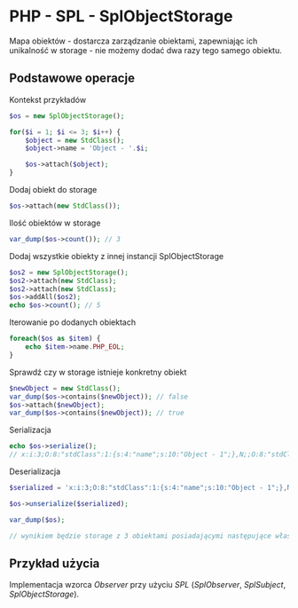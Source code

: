 # PHP - SPL - SplObjectStorage

Mapa obiektów - dostarcza zarządzanie obiektami, zapewniając ich unikalność w storage - nie możemy dodać dwa razy tego samego obiektu.

## Podstawowe operacje

Kontekst przykładów

```php
$os = new SplObjectStorage();

for($i = 1; $i <= 3; $i++) {
    $object = new StdClass();
    $object->name = 'Object - '.$i;

    $os->attach($object);
}
```

Dodaj obiekt do storage

```php
$os->attach(new StdClass());
```

Ilość obiektów w storage

```php
var_dump($os->count()); // 3
```

Dodaj wszystkie obiekty z innej instancji SplObjectStorage

```php
$os2 = new SplObjectStorage();
$os2->attach(new StdClass);
$os2->attach(new StdClass);
$os->addAll($os2);
echo $os->count(); // 5
```

Iterowanie po dodanych obiektach

```php
foreach($os as $item) {
    echo $item->name.PHP_EOL;
}
```

Sprawdź czy w storage istnieje konkretny obiekt

```php
$newObject = new StdClass();
var_dump($os->contains($newObject)); // false
$os->attach($newObject);
var_dump($os->contains($newObject)); // true
```

Serializacja

```php
echo $os->serialize();
// x:i:3;O:8:"stdClass":1:{s:4:"name";s:10:"Object - 1";},N;;O:8:"stdClass":1:{s:4:"name";s:10:"Object - 2";},N;;O:8:"stdClass":1:{s:4:"name";s:10:"Object - 3";},N;;m:a:0:{}
```

Deserializacja

```php
$serialized = 'x:i:3;O:8:"stdClass":1:{s:4:"name";s:10:"Object - 1";},N;;O:8:"stdClass":1:{s:4:"name";s:10:"Object - 2";},N;;O:8:"stdClass":1:{s:4:"name";s:10:"Object - 3";},N;;m:a:0:{}';

$os->unserialize($serialized);

var_dump($os);

// wynikiem będzie storage z 3 obiektami posiadającymi następujące właściwości *name*: Object - 1; Object - 2; Object - 3
```

## Przykład użycia

Implementacja wzorca *Observer* przy użyciu *SPL* (*SplObserver*, *SplSubject*, *SplObjectStorage*).